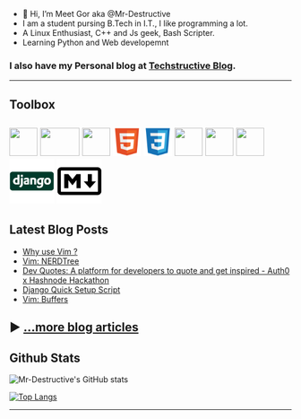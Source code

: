 - 👋 Hi, I’m Meet Gor aka @Mr-Destructive
- I am a student pursing B.Tech in I.T., I like programming a lot. 
- A Linux Enthusiast, C++ and Js geek, Bash Scripter. 
- Learning Python and Web developemnt

### I also have my Personal blog at [Techstructive Blog](https://mr-destructive.github.io/techstructive-blog/).
---

## Toolbox
<img src="https://cdn.worldvectorlogo.com/logos/c.svg" width="50" height="50" /> <img src="https://cdn.worldvectorlogo.com/logos/bash-1.svg" width="70" height="50" />
<img src="https://cdn.worldvectorlogo.com/logos/logo-javascript.svg" width="50" height="50" />
<img src="https://github.com/devicons/devicon/blob/master/icons/html5/html5-original.svg" width="50" height="50" />
<img src="https://github.com/devicons/devicon/blob/master/icons/css3/css3-original.svg" width="50" height="50" />
<img src="https://cdn.worldvectorlogo.com/logos/python-5.svg" width="50" height="50" />
<img src="https://cdn.worldvectorlogo.com/logos/git-icon.svg" width="50" height="50" />
<img src="https://cdn.worldvectorlogo.com/logos/vim.svg" width="50" height="50" /> 
<img src="https://github.com/devicons/devicon/blob/master/icons/django/django-original.svg" width="80" height="80" />
<img src="https://github.com/devicons/devicon/blob/master/icons/markdown/markdown-original.svg" width="80" height="80" />
---
## Latest Blog Posts
<!-- BLOG-POST-LIST:START -->
- [Why use Vim ?](https://mr-destructive.github.io//techstructive-blog/vim/2021/09/05/Why-Vim.html)
- [Vim: NERDTree](https://mr-destructive.github.io//techstructive-blog/vim/2021/08/31/Vim-NERDTree.html)
- [Dev Quotes: A platform for developers to quote and get inspired - Auth0 x Hashnode Hackathon](https://mr-destructive.github.io//techstructive-blog/hashnode,/django,/web-development,/python/2021/08/27/DevQuotes-Auth0-x-Hashnode.html)
- [Django Quick Setup Script](https://mr-destructive.github.io//techstructive-blog/django,/web-development,/python/2021/08/15/Django-Quick-Setup.html)
- [Vim: Buffers](https://mr-destructive.github.io//techstructive-blog/vim/2021/08/11/Vim-Buffers.html)
<!-- BLOG-POST-LIST:END -->

▶ [...more blog articles](https://mr-destructive.github.io/techstructive-blog/)
---
## Github Stats

![Mr-Destructive's GitHub stats](https://github-readme-stats.vercel.app/api?username=Mr-Destructive&show_icons=true&theme=cobalt)


[![Top Langs](https://github-readme-stats.vercel.app/api/top-langs/?username=Mr-Destructive&layout=compact)](https://github.com/Mr-Destructive/github-readme-stats)


---
